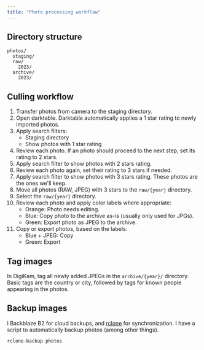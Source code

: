 ```yaml
---
title: "Photo processing workflow"
---
```


## Directory structure

```
photos/
  staging/
  raw/
    2023/
  archive/
    2023/
```

## Culling workflow

1. Transfer photos from camera to the staging directory.
2. Open darktable. Darktable automatically applies a 1 star rating to newly imported photos.
3. Apply search filters:
    - Staging directory
    - Show photos with 1 star rating
4. Review each photo. If an photo should proceed to the next step, set its rating to 2 stars.
5. Apply search filter to show photos with 2 stars rating.
6. Review each photo again, set their rating to 3 stars if needed.
7. Apply search filter to show photos with 3 stars rating. These photos are the ones we'll keep.
8. Move all photos (RAW, JPEG) with 3 stars to the `raw/{year}` directory.
9. Select the `raw/{year}` directory.
10. Review each photo and apply color labels where appropriate:
    - Orange: Photo needs editing.
    - Blue: Copy photo to the archive as-is (usually only used for JPGs).
    - Green: Export photo as JPEG to the archive.
11. Copy or export photos, based on the labels:
    - Blue + JPEG: Copy
    - Green: Export

## Tag images

In DigiKam, tag all newly added JPEGs in the `archive/{year}/` directory. Basic tags are the country or city, followed by tags for known people appearing in the photos.

## Backup images

I Backblaze B2 for cloud backups, and [rclone](https://rclone.org/) for synchronization. I have a script to automatically backup photos (among other things).

```
rclone-backup photos
```

